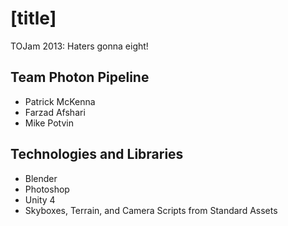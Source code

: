 [title]
=======

TOJam 2013: Haters gonna eight!

Team Photon Pipeline
--------------------
* Patrick McKenna
* Farzad Afshari
* Mike Potvin

Technologies and Libraries
--------------------------
* Blender
* Photoshop
* Unity 4
 * Skyboxes, Terrain, and Camera Scripts from Standard Assets
 
